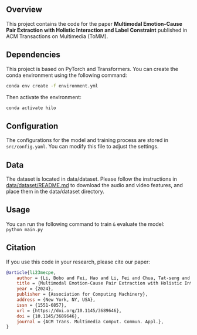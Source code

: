## Overview

This project contains the code for the paper **Multimodal Emotion-Cause Pair Extraction with Holistic Interaction and Label Constraint** published in ACM Transactions on Multimedia (ToMM).


## Dependencies

This project is based on PyTorch and Transformers. 
You can create the conda environment using the following command:
```bash
conda env create -f environment.yml
```

Then activate the environment:
```bash
conda activate hilo 
```

## Configuration

The configurations for the model and training process are stored in `src/config.yaml`. You can modify this file to adjust the settings.

## Data
The dataset is located in data/dataset. Please follow the instructions in [data/dataset/README.md](data/dataset/README.md) to download the audio and video features, and place them in the data/dataset directory.


## Usage
You can run the following command to train `&` evaluate the model:  
`python main.py`

## Citation
If you use this code in your research, please cite our paper:
```bibtex
@article{li23mecpe,
    author = {Li, Bobo and Fei, Hao and Li, Fei and Chua, Tat-seng and Ji, Donghong},
    title = {Multimodal Emotion-Cause Pair Extraction with Holistic Interaction and Label Constraint},
    year = {2024},
    publisher = {Association for Computing Machinery},
    address = {New York, NY, USA},
    issn = {1551-6857},
    url = {https://doi.org/10.1145/3689646},
    doi = {10.1145/3689646},
    journal = {ACM Trans. Multimedia Comput. Commun. Appl.},
}
```
